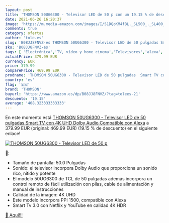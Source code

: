 ```yaml
---
layout: post
title: 'THOMSON 50UG6300 - Televisor LED de 50 p con un 19.15 % de descuento'
date: 2021-06-26 16:20:37
image: 'https://m.media-amazon.com/images/I/51DQoKM4fBL._SL500_._SL400_.jpg'
comments: true
category: ofertas
author: 'tole.es'
slug: 'B08JJ8FNVZ-es THOMSON 50UG6300 - Televisor LED de 50 pulgadas Smart TV...'
sku: 'B08JJ8FNVZ-es'
tags: [ 'Electrónica','TV, vídeo y home cinema','Televisores','alexa','thomson', ]
actualPrice: 379.99 EUR
currency: EUR
price: 379.99
comparePrice: 469.99 EUR
prodname: 'THOMSON 50UG6300 - Televisor LED de 50 pulgadas  Smart TV con 4K UHD  Dolby Audio  Compatible con Alexa'
country: 'es'
flag: '🇪🇸'
brand: 'THOMSON'
buyurl: 'https://www.amazon.es/dp/B08JJ8FNVZ/?tag=tolees-21'
descuento: '19.15'
average: '408.323333333333'
---
```


En este momento está [THOMSON 50UG6300 - Televisor LED de 50 pulgadas  Smart TV con 4K UHD  Dolby Audio  Compatible con Alexa](https://www.amazon.es/dp/B08JJ8FNVZ/?tag=tolees-21) a 379.99 EUR (original: 469.99 EUR) (19.15 %  de descuento) en el siguiente enlace!

[![THOMSON 50UG6300 - Televisor LED de 50 p](https://m.media-amazon.com/images/I/51DQoKM4fBL._SL500_._SL400_.jpg)](https://www.amazon.es/dp/B08JJ8FNVZ/?tag=tolees-21)

🔎:

- Tamaño de pantalla: 50.0 Pulgadas
- Sonido: el televisor incorpora Dolby Audio que proporciona un sonido rico, nítido y potente
- El modelo 50UG6300 de TCL de 50 pulgadas además incorpora un control remoto de fácil utilización con pilas, cable de alimentación y manual de instrucciones
- Calidad de la imagen: 4K UHD
- Este modelo incorpora PPI 1500, compatible con Alexa
- Smart Tv 3.0 con Netflix y YouTube en calidad 4K HDR

[🛒 Aquí!!!](https://www.amazon.es/dp/B08JJ8FNVZ/?tag=tolees-21)
